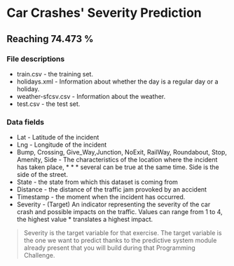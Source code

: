 # Car Crashes' Severity Prediction

## Reaching 74.473 %



### File descriptions
* train.csv - the training set.
* holidays.xml - Information about whether the day is a regular day or a holiday.
* weather-sfcsv.csv - Information about the weather.
* test.csv - the test set.

### Data fields
* Lat - Latitude of the incident
* Lng - Longitude of the incident
* Bump, Crossing, Give_Way,Junction, NoExit, RailWay, Roundabout, Stop, Amenity, Side - The characteristics of the location where the incident has taken place, * * * several can be true at the same time. Side is the side of the street.
* State - the state from which this dataset is coming from
* Distance - the distance of the traffic jam provoked by an accident
* Timestamp - the moment when the incident has occurred.
* Severity - (Target) An indicator representing the severity of the car crash and possible impacts on the traffic. Values can range from 1 to 4, the highest value * translates a highest impact.
> Severity is the target variable for that exercise. The target variable is the one we want to predict thanks to the predictive system module already present that you will build during that Programming Challenge.






